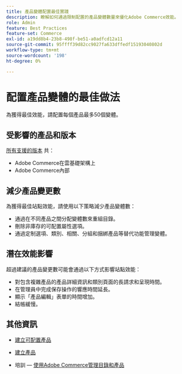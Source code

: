 ```yaml
---
title: 產品變體配置最佳實踐
description: 瞭解如何通過限制配置的產品變體數量來優化Adobe Commerce效能。
role: Admin
feature: Best Practices
feature-set: Commerce
exl-id: a19dd8b4-23b8-498f-be51-a0adfcd12a11
source-git-commit: 95ffff39d82cc9027fa633dffedf15193040802d
workflow-type: tm+mt
source-wordcount: '198'
ht-degree: 0%

---
```


# 配置產品變體的最佳做法

為獲得最佳效能，請配置每個產品最多50個變體。

## 受影響的產品和版本

[所有支援的版本](../../../release/versions.md) 共：

- Adobe Commerce在雲基礎架構上
- Adobe Commerce內部

## 減少產品變更數

為獲得最佳站點效能，請使用以下策略減少產品變體數：

- 通過在不同產品之間分配變體數來重組目錄。
- 刪除非庫存的可配置屬性選項。
- 通過定制選項、類別、相關、分組和捆綁產品等替代功能管理變體。

## 潛在效能影響

超過建議的產品變更數可能會通過以下方式影響站點效能：

- 對包含複雜產品的產品詳細資訊和類別頁面的長請求和呈現時間。
- 在管理員中完成保存操作的響應時間延長。
- 顯示「產品編輯」表單的時間增加。
- 結帳緩慢。

## 其他資訊

- [建立可配置產品](https://experienceleague.adobe.com/docs/commerce-admin/catalog/products/types/product-create-configurable.html)
- [建立產品](https://experienceleague.adobe.com/docs/commerce-admin/catalog/products/product-create.html)

- 培訓 — [使用Adobe Commerce管理目錄和產品](https://learning.adobe.com/catalog/adobe_commerce/cours000000000098643.html)
